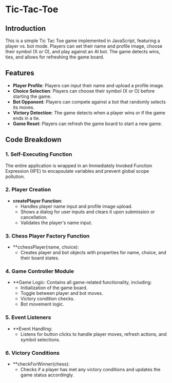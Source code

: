 # Tic-Tac-Toe

## Introduction

This is a simple Tic Tac Toe game implemented in JavaScript, featuring a player vs. bot mode. Players can set their name and profile image, choose their symbol (X or O), and play against an AI bot. The game detects wins, ties, and allows for refreshing the game board.

## Features

- **Player Profile**: Players can input their name and upload a profile image.
- **Choice Selection**: Players can choose their symbol (X or O) before starting the game.
- **Bot Opponent**: Players can compete against a bot that randomly selects its moves.
- **Victory Detection**: The game detects when a player wins or if the game ends in a tie.
- **Game Reset**: Players can refresh the game board to start a new game.

## Code Breakdown

### 1. **Self-Executing Function**
The entire application is wrapped in an Immediately Invoked Function Expression (IIFE) to encapsulate variables and prevent global scope pollution.

### 2. **Player Creation**
- **createPlayer Function**: 
    - Handles player name input and profile image upload.
    - Shows a dialog for user inputs and clears it upon submission or cancellation.
    - Validates the player's name input.
 
### 3. Chess Player Factory Function
- **cchessPlayer(name, choice):
    - Creates player and bot objects with properties for name, choice, and their board states.
 
### 4. Game Controller Module
- **Game Logic: Contains all game-related functionality, including:
    - Initialization of the game board.
    - Toggle between player and bot moves.
    - Victory condition checks.
    - Bot movement logic.
 
### 5. Event Listeners
- **Event Handling:
    - Listens for button clicks to handle player moves, refresh actions, and symbol selections.
 
### 6. Victory Conditions
- **checkForWinner(chess):
    - Checks if a player has met any victory conditions and updates the game status accordingly.
